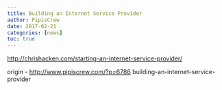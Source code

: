 ```yaml
---
title: Building an Internet Service Provider
author: PipisCrew
date: 2017-02-21
categories: [news]
toc: true
---
```


http://chrishacken.com/starting-an-internet-service-provider/

origin - http://www.pipiscrew.com/?p=6786 building-an-internet-service-provider